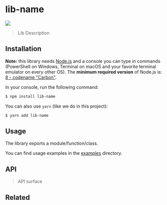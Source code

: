 # lib-name

[![](https://github.com/niktekusho/lib-name/workflows/Build%20Status/badge.svg)](https://github.com/niktekusho/lib-name/actions)

<!-- ![](https://img.shields.io/github/license/niktekusho/lib-name.svg) [![](https://img.shields.io/npm/v/lib-name.svg)](https://www.npmjs.com/package/lib-name) [![](https://img.shields.io/node/v/lib-name.svg)](https://www.npmjs.com/package/lib-name) [![XO code style](https://img.shields.io/badge/code_style-XO-5ed9c7.svg)](https://github.com/sindresorhus/xo) [![](https://img.shields.io/bundlephobia/minzip/lib-name.svg)](https://bundlephobia.com/result?p=lib-name) -->

> Lib Description

## Installation

**Note:** this library needs [Node.js](https://nodejs.org/) and a console you can type in commands (PowerShell on Windows, Terminal on macOS and your favorite terminal emulator on every other OS). The **minimum required version** of Node.js is: [8 - codename "Carbon"](https://github.com/nodejs/Release#release-schedule).

In your console, run the following command:

```sh
$ npm install lib-name
```

You can also use `yarn` (like we do in this project):

```sh
$ yarn add lib-name
```

## Usage

The library exports a module/function/class.

You can find usage examples in the [examples](examples/) directory.

## API

> API surface

## Related

<!-- -   [CLI application](https://github.com/niktekusho/lib-name-cli). -->

